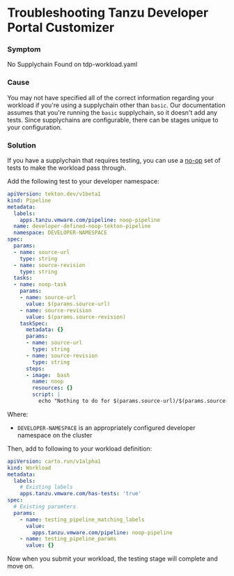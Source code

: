 # Troubleshooting Tanzu Developer Portal Customizer

### Symptom

No Supplychain Found on tdp-workload.yaml

### Cause

You may not have specified all of the correct information regarding your workload if you're using a supplychain other than `basic`. Our documentation assumes that you're running the `basic` supplychain, so it doesn't add any tests. Since supplychains are configurable, there can be stages unique to your configuration.

### Solution

If you have a supplychain that requires testing, you can use a [no-op](https://en.wikipedia.org/wiki/NOP_(code)) set of tests to make the workload pass through.

Add the following test to your developer namespace:

```yaml
apiVersion: tekton.dev/v1beta1
kind: Pipeline
metadata:
  labels:
    apps.tanzu.vmware.com/pipeline: noop-pipeline
  name: developer-defined-noop-tekton-pipeline
  namespace: DEVELOPER-NAMESPACE
spec:
  params:
  - name: source-url
    type: string
  - name: source-revision
    type: string
  tasks:
  - name: noop-task
    params:
    - name: source-url
      value: $(params.source-url)
    - name: source-revision
      value: $(params.source-revision)
    taskSpec:
      metadata: {}
      params:
      - name: source-url
        type: string
      - name: source-revision
        type: string
      steps:
      - image:  bash
        name: noop
        resources: {}
        script: |
          echo "Nothing to do for $(params.source-url)/$(params.source-revision)"%
```

Where:

- `DEVELOPER-NAMESPACE` is an appropriately configured developer namespace on the cluster

Then, add to following to your workload definition:

```yaml
apiVersion: carto.run/v1alpha1
kind: Workload
metadata:
  labels:
    # Existing labels
    apps.tanzu.vmware.com/has-tests: 'true'
spec:
  # Existing paramters
  params:
    - name: testing_pipeline_matching_labels
      value:
        apps.tanzu.vmware.com/pipeline: noop-pipeline
    - name: testing_pipeline_params
      value: {}
```
Now when you submit your workload, the testing stage will complete and move on.